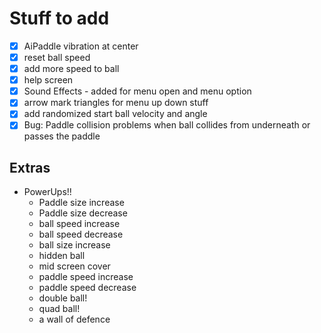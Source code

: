 # Stuff to add

- [x] AiPaddle vibration at center
- [x] reset ball speed
- [x] add more speed to ball
- [x] help screen
- [x] Sound Effects - added for menu open and menu option
- [x] arrow mark triangles for menu up down stuff
- [x] add randomized start ball velocity and angle
- [x] Bug: Paddle collision problems when ball collides from underneath or passes 
  the paddle

## Extras

- PowerUps!!
  - Paddle size increase
  - Paddle size decrease
  - ball speed increase
  - ball speed decrease
  - ball size increase
  - hidden ball
  - mid screen cover
  - paddle speed increase
  - paddle speed decrease
  - double ball!
  - quad ball!
  - a wall of defence
